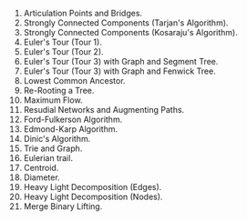 1. Articulation Points and Bridges.
2. Strongly Connected Components (Tarjan's Algorithm).
3. Strongly Connected Components (Kosaraju's Algorithm).
4. Euler's Tour (Tour 1).
5. Euler's Tour (Tour 2).
8. Euler's Tour (Tour 3) with Graph and Segment Tree.
9. Euler's Tour (Tour 3) with Graph and Fenwick Tree.
10. Lowest Common Ancestor.
11. Re-Rooting a Tree.
12. Maximum Flow.
13. Resudial Networks and Augmenting Paths.
14. Ford-Fulkerson Algorithm.
15. Edmond-Karp Algorithm.
16. Dinic's Algorithm.
17. Trie and Graph.
18. Eulerian trail.
19. Centroid.
20. Diameter.
21. Heavy Light Decomposition (Edges).
22. Heavy Light Decomposition (Nodes).
23. Merge Binary Lifting.
